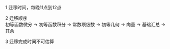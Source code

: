 1 迁移时间，每晚11点到12点  
  
2 迁移顺序  
初等函数微分 $\to$ 初等函数积分 $\to$ 常数项级数 $\to$ 初等几何 $\to$ 向量 $\to$ 基础汇总 $\to$ 其余  
  
3 迁移完成时间不可估算  
